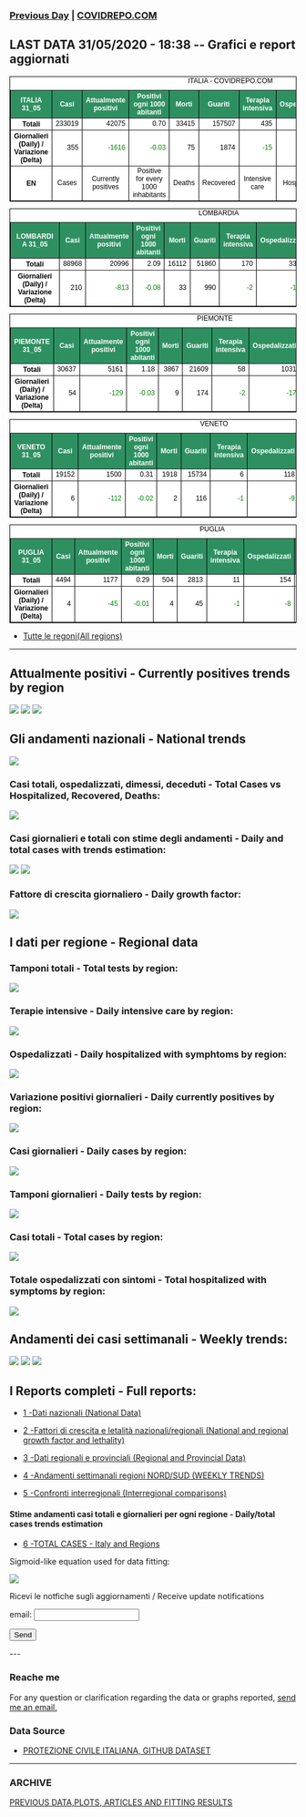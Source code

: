 <!-- start -->
### [Previous Day](/index_30_05.md) | <a href="https://marcelchiarello.github.io/showdata/">COVIDREPO.COM</a>
## LAST DATA 31/05/2020 - 18:38 -- Grafici e report aggiornati

<table style=" color:black; font-size:12; font-family:arial; text-align:center; " cellpadding="2.5" cellspacing="0" border="1" bordercolor="black" bgcolor="#FFFFFF">
<caption>ITALIA - COVIDREPO.COM</caption>
<tr style="color:#FFFFFF;background:#2E9061">
<th>ITALIA 31_05</th>
<th>Casi</th>
<th>Attualmente positivi</th>
<th>Positivi ogni 1000 abitanti</th>
<th>Morti</th>
<th>Guariti</th>
<th>Terapia intensiva</th>
<th>Ospedalizzati</th>
<th>Ricoverati con sintomi</th>
<th>Isolamento domiciliare</th>
<th>Tamponi</th>
</tr>
<tr>
<th>Totali</th>
<td align="right"> 233019</td>
<td align="right"> 42075</td>
<td align="right"> 0.70</td>
<td align="right"> 33415</td>
<td align="right"> 157507</td>
<td align="right"> 435</td>
<td align="right"> 6822</td>
<td align="right"> 6387</td>
<td align="right"> 35253</td>
<td align="right"> 3878739</td>
</tr>
<tr>
<th>Giornalieri (Daily) / Variazione (Delta)</th>
<td align="right"> 355</td>
<td align="right" style=" color:green; "> -1616</td>
<td align="right" style=" color:green; "> -0.03</td>
<td align="right"> 75</td>
<td align="right"> 1874</td>
<td align="right" style=" color:green; "> -15</td>
<td align="right" style=" color:green; "> -308</td>
<td align="right" style=" color:green; "> -293</td>
<td align="right" style=" color:green; "> -1308</td>
<td align="right"> 54118</td>
</tr>
<tr>
<th>EN</th>
<td>Cases</td>
<td>Currently positives</td>
<td>Positive for every 1000 inhabitants</td>
<td>Deaths</td>
<td>Recovered</td>
<td>Intensive care</td>
<td>Hospitalized</td>
<td>Hospitalized with symptoms</td>
<td>Home isolation</td>
<td>Tests</td>
</tr>
</table>

<table style=" color:black; font-size:12; font-family:arial; text-align:center; " cellpadding="2.5" cellspacing="0" border="1" bordercolor="black" bgcolor="#FFFFFF">
<caption>LOMBARDIA</caption>
<tr style="color:#FFFFFF;background:#2E9061">
<th>LOMBARDIA 31_05</th>
<th>Casi</th>
<th>Attualmente positivi</th>
<th>Positivi ogni 1000 abitanti</th>
<th>Morti</th>
<th>Guariti</th>
<th>Terapia intensiva</th>
<th>Ospedalizzati</th>
<th>Ricoverati con sintomi</th>
<th>Isolamento domiciliare</th>
<th>Tamponi</th>
</tr>
<tr>
<th>Totali</th>
<td align="right"> 88968</td>
<td align="right"> 20996</td>
<td align="right"> 2.09</td>
<td align="right"> 16112</td>
<td align="right"> 51860</td>
<td align="right"> 170</td>
<td align="right"> 3301</td>
<td align="right"> 3131</td>
<td align="right"> 17695</td>
<td align="right"> 753874</td>
</tr>
<tr>
<th>Giornalieri (Daily) / Variazione (Delta)</th>
<td align="right"> 210</td>
<td align="right" style=" color:green; "> -813</td>
<td align="right" style=" color:green; "> -0.08</td>
<td align="right"> 33</td>
<td align="right"> 990</td>
<td align="right" style=" color:green; "> -2</td>
<td align="right" style=" color:green; "> -178</td>
<td align="right" style=" color:green; "> -176</td>
<td align="right" style=" color:green; "> -635</td>
<td align="right"> 12427</td>
</tr>
</table>

<table style=" color:black; font-size:12; font-family:arial; text-align:center; " cellpadding="2.5" cellspacing="0" border="1" bordercolor="black" bgcolor="#FFFFFF">
<caption>PIEMONTE</caption>
<tr style="color:#FFFFFF;background:#2E9061">
<th>PIEMONTE 31_05</th>
<th>Casi</th>
<th>Attualmente positivi</th>
<th>Positivi ogni 1000 abitanti</th>
<th>Morti</th>
<th>Guariti</th>
<th>Terapia intensiva</th>
<th>Ospedalizzati</th>
<th>Ricoverati con sintomi</th>
<th>Isolamento domiciliare</th>
<th>Tamponi</th>
</tr>
<tr>
<th>Totali</th>
<td align="right"> 30637</td>
<td align="right"> 5161</td>
<td align="right"> 1.18</td>
<td align="right"> 3867</td>
<td align="right"> 21609</td>
<td align="right"> 58</td>
<td align="right"> 1031</td>
<td align="right"> 973</td>
<td align="right"> 4130</td>
<td align="right"> 319133</td>
</tr>
<tr>
<th>Giornalieri (Daily) / Variazione (Delta)</th>
<td align="right"> 54</td>
<td align="right" style=" color:green; "> -129</td>
<td align="right" style=" color:green; "> -0.03</td>
<td align="right"> 9</td>
<td align="right"> 174</td>
<td align="right" style=" color:green; "> -2</td>
<td align="right" style=" color:green; "> -17</td>
<td align="right" style=" color:green; "> -15</td>
<td align="right" style=" color:green; "> -112</td>
<td align="right"> 3305</td>
</tr>
</table>

<table style=" color:black; font-size:12; font-family:arial; text-align:center; " cellpadding="2.5" cellspacing="0" border="1" bordercolor="black" bgcolor="#FFFFFF">
<caption>VENETO</caption>
<tr style="color:#FFFFFF;background:#2E9061">
<th>VENETO 31_05</th>
<th>Casi</th>
<th>Attualmente positivi</th>
<th>Positivi ogni 1000 abitanti</th>
<th>Morti</th>
<th>Guariti</th>
<th>Terapia intensiva</th>
<th>Ospedalizzati</th>
<th>Ricoverati con sintomi</th>
<th>Isolamento domiciliare</th>
<th>Tamponi</th>
</tr>
<tr>
<th>Totali</th>
<td align="right"> 19152</td>
<td align="right"> 1500</td>
<td align="right"> 0.31</td>
<td align="right"> 1918</td>
<td align="right"> 15734</td>
<td align="right"> 6</td>
<td align="right"> 118</td>
<td align="right"> 112</td>
<td align="right"> 1382</td>
<td align="right"> 669768</td>
</tr>
<tr>
<th>Giornalieri (Daily) / Variazione (Delta)</th>
<td align="right"> 6</td>
<td align="right" style=" color:green; "> -112</td>
<td align="right" style=" color:green; "> -0.02</td>
<td align="right"> 2</td>
<td align="right"> 116</td>
<td align="right" style=" color:green; "> -1</td>
<td align="right" style=" color:green; "> -9</td>
<td align="right" style=" color:green; "> -8</td>
<td align="right" style=" color:green; "> -103</td>
<td align="right"> 9617</td>
</tr>
</table>

<table style=" color:black; font-size:12; font-family:arial; text-align:center; " cellpadding="2.5" cellspacing="0" border="1" bordercolor="black" bgcolor="#FFFFFF">
<caption>PUGLIA</caption>
<tr style="color:#FFFFFF;background:#2E9061">
<th>PUGLIA 31_05</th>
<th>Casi</th>
<th>Attualmente positivi</th>
<th>Positivi ogni 1000 abitanti</th>
<th>Morti</th>
<th>Guariti</th>
<th>Terapia intensiva</th>
<th>Ospedalizzati</th>
<th>Ricoverati con sintomi</th>
<th>Isolamento domiciliare</th>
<th>Tamponi</th>
</tr>
<tr>
<th>Totali</th>
<td align="right"> 4494</td>
<td align="right"> 1177</td>
<td align="right"> 0.29</td>
<td align="right"> 504</td>
<td align="right"> 2813</td>
<td align="right"> 11</td>
<td align="right"> 154</td>
<td align="right"> 143</td>
<td align="right"> 1023</td>
<td align="right"> 118652</td>
</tr>
<tr>
<th>Giornalieri (Daily) / Variazione (Delta)</th>
<td align="right"> 4</td>
<td align="right" style=" color:green; "> -45</td>
<td align="right" style=" color:green; "> -0.01</td>
<td align="right"> 4</td>
<td align="right"> 45</td>
<td align="right" style=" color:green; "> -1</td>
<td align="right" style=" color:green; "> -8</td>
<td align="right" style=" color:green; "> -7</td>
<td align="right" style=" color:green; "> -37</td>
<td align="right"> 1887</td>
</tr>
</table>

- [Tutte le regoni(All regions)](/Tables/regionsTable_31_05.md)

---

## Attualmente positivi - Currently positives trends by region
<img src="https://covidrepo.com/RUN_31_05/RUN4/RUN_INTEREGION_16.png">
<img src="https://covidrepo.com/RUN_31_05/RUN4/RUN_INTEREGION_17.png">
<img src="https://covidrepo.com/RUN_31_05/RUN4/RUN_INTEREGION_18.png">

## Gli andamenti nazionali - National trends
<img src="https://marcelchiarello.github.io/showdata/RUN_31_05/RUN0/RUN_DATA_ITALIA_01.png">

### Casi totali, ospedalizzati, dimessi, deceduti - Total Cases vs Hospitalized, Recovered, Deaths:
<img src="https://marcelchiarello.github.io/showdata/RUN_31_05/RUN0/RUN_DATA_ITALIA_02.png">

### Casi giornalieri e totali con stime degli andamenti - Daily and total cases with trends estimation:
<img src="https://marcelchiarello.github.io/showdata/RUN_31_05/RUN1/RUN_DATA_FIT_TOTAL_CASES_ITALY_REGIONS_01.png">
<img src="https://marcelchiarello.github.io/showdata/RUN_31_05/RUN1/RUN_DATA_FIT_TOTAL_CASES_ITALY_REGIONS_02.png">

### Fattore di crescita giornaliero - Daily growth factor:
<img src="https://marcelchiarello.github.io/showdata/RUN_31_05/RUN6/RUN_FACTORS_01.png">

## I dati per regione - Regional data

### Tamponi totali - Total tests by region:
<img src="https://marcelchiarello.github.io/showdata/RUN_31_05/RUN4/RUN_INTEREGION_02.png">

### Terapie intensive - Daily intensive care by region:
<img src="https://marcelchiarello.github.io/showdata/RUN_31_05/RUN4/RUN_INTEREGION_13.png">

### Ospedalizzati - Daily hospitalized with symphtoms by region:
<img src="https://marcelchiarello.github.io/showdata/RUN_31_05/RUN4/RUN_INTEREGION_14.png">

### Variazione positivi giornalieri - Daily currently positives by region:
<img src="https://marcelchiarello.github.io/showdata/RUN_31_05/RUN4/RUN_INTEREGION_15.png">

### Casi giornalieri - Daily cases by region:
<img src="https://marcelchiarello.github.io/showdata/RUN_31_05/RUN4/RUN_INTEREGION_11.png">

### Tamponi giornalieri - Daily tests by region:
<img src="https://marcelchiarello.github.io/showdata/RUN_31_05/RUN4/RUN_INTEREGION_12.png">

### Casi totali - Total cases by region:
<img src="https://marcelchiarello.github.io/showdata/RUN_31_05/RUN4/RUN_INTEREGION_01.png">

### Totale ospedalizzati con sintomi - Total hospitalized with symptoms by region:
<img src="https://marcelchiarello.github.io/showdata/RUN_31_05/RUN4/RUN_INTEREGION_05.png">

## Andamenti dei casi settimanali - Weekly trends:
<img src="https://marcelchiarello.github.io/showdata/RUN_31_05/RUN5/RUN_NEWTRENDS_01.png">
<img src="https://marcelchiarello.github.io/showdata/RUN_31_05/RUN5/RUN_NEWTRENDS_02.png">
<img src="https://marcelchiarello.github.io/showdata/RUN_31_05/RUN5/RUN_NEWTRENDS_03.png">

## I Reports completi - Full reports:

- [1 -Dati nazionali (National Data)](/RUN_31_05/RUN0/RUN.html)

- [2 -Fattori di crescita e letalità nazionali/regionali (National and regional growth factor and lethality)](/RUN_31_05/RUN6/RUN.html)

- [3 -Dati regionali e provinciali (Regional and Provincial Data)](/RUN_31_05/RUN2/RUN.html)

- [4 -Andamenti settimanali regioni NORD/SUD (WEEKLY TRENDS)](/RUN_31_05/RUN5/RUN.html)

- [5 -Confronti interregionali (Interregional comparisons)](/RUN_31_05/RUN4/RUN.html)

#### Stime andamenti casi totali e giornalieri per ogni regione - Daily/total cases trends estimation

- [6 -TOTAL CASES - Italy and Regions](/RUN_31_05/RUN1/RUN.html)

Sigmoid-like equation used for data fitting:

<img src="https://latex.codecogs.com/svg.latex?Sig = \frac{a}{e^{b(x+c)} + a_1e^{b_1(x+c_1)} - d}" border="0"/>

Ricevi le notfiche sugli aggiornamenti / Receive update notifications
<form
action="https://formspree.io/mgenvwep"
method="POST"
>
<label>
email:
<input type="text" name="_replyto">
</label>

<!-- your other form fields go here -->

<button type="submit">Send</button>
</form>
---

### Reache me

For any question or clarification regarding the data or graphs reported, <a href="mailto:marcello.chiarello@outlook.com">send me an email.</a>



### Data Source

- [PROTEZIONE CIVILE ITALIANA, GITHUB DATASET](https://github.com/pcm-dpc/COVID-19)

---

### ARCHIVE
[PREVIOUS DATA,PLOTS, ARTICLES AND FITTING RESULTS](/archive.md)
